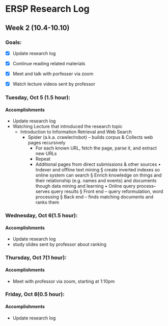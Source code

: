 # ERSP Research Log
## Week 2 (10.4-10.10)
### Goals:

- [x] Update research log
- [x] Continue reading related materials
- [x] Meet and talk with porfesser via zoom
- [x] Watch lecture videos sent by professor


### Tuesday, Oct 5 (1.5 hour):
#### Accomplishments
- Update research log
- Watching Lecture that introduced the research topic
  - Introduction to Information Retrieval and Web Search 
    - Spider (a.k.a. crawler/robot) – builds corpus & Collects web pages recursively
      - For each known URL, fetch the page, parse it, and extract new URLs
      - Repeat
      - Additional pages from direct submissions & other sources
• Indexer and offline text mining
§ create inverted indexes so online system can
search
§ Enrich knowledge on things and their relationship
(e.g. names and events) and documents though
data mining and learning
• Online query process– serves query results
§ Front end – query reformulation, word processing
§ Back end – finds matching documents and ranks them

### Wednesday, Oct 6(1.5 hour):
#### Accomplishments
- Update research log
- study slides sent by professor about ranking

### Thursday, Oct 7(1 hour):
#### Accomplishments
- Meet with professor via zoom, starting at 1:10pm

### Friday, Oct 8(0.5 hour):
#### Accomplishments
- Update research log

